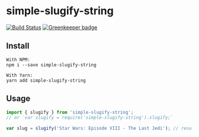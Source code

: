 # simple-slugify-string

[![Build Status](https://travis-ci.org/dvaJi/simple-slugify-string.svg?branch=master)](https://travis-ci.org/dvaJi/simple-slugify-string) [![Greenkeeper badge](https://badges.greenkeeper.io/dvaJi/simple-slugify-string.svg)](https://greenkeeper.io/)

## Install

```
With NPM:
npm i --save simple-slugify-string

With Yarn:
yarn add simple-slugify-string
```

## Usage

```js
import { slugify } from 'simple-slugify-string';
// or `var slugify = require('simple-slugify-string').slugify;`

var slug = slugify('Star Wars: Episode VIII - The Last Jedi'); // result will be 'star_wars_episode_viii_the_last_jedi'
```
